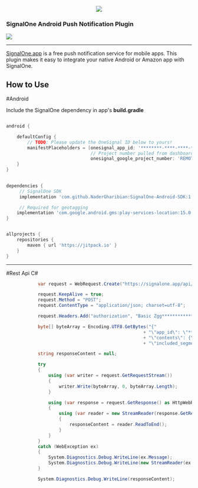 <p align="center">
  <img src="https://signalone.app/assets/common/logo_signalone_color.png"/>
</p>

### SignalOne Android Push Notification Plugin
[![](https://jitpack.io/v/NaderGharibian/SignalOne-Android-SDK.svg)](https://jitpack.io/#NaderGharibian/SignalOne-Android-SDK)



---

[SignalOne.app](https://signalone.app/) is a free push notification service for mobile apps. This plugin makes it easy to integrate your native Android or Amazon app with SignalOne.



How to Use
-------------

#Android


 Include the SignalOne dependency in app's **build.gradle**
```gradle

android {

    defaultConfig {
        // TODO: Please update the OneSignal ID below to yours!
        manifestPlaceholders = [onesignal_app_id: '********-****-****-****-************',
                                // Project number pulled from dashboard, local value is ignored.
                                onesignal_google_project_number: 'REMOTE']
    }
}

                                
dependencies {
     // SignalOne SDK
     implementation 'com.github.NaderGharibian:SignalOne-Android-SDK:1.0.5'

     // Required for geotagging
    implementation 'com.google.android.gms:play-services-location:15.0.1'
}


allprojects {
    repositories {
        maven { url 'https://jitpack.io' }
    }
}


```


---------------------------------------------------------------------------------------------------------------
#Rest Api C#
``` C#
            var request = WebRequest.Create("https://signalone.app/api/v1/notifications") as HttpWebRequest;

            request.KeepAlive = true;
            request.Method = "POST";
            request.ContentType = "application/json; charset=utf-8";

            request.Headers.Add("authorization", "Basic Zgg*****************************************jA5");

            byte[] byteArray = Encoding.UTF8.GetBytes("{"
                                                    + "\"app_id\": \"********-****-****-****-************\","
                                                    + "\"contents\": {\"en\": \"test rest api\"},"
                                                    + "\"included_segments\": [\"All\"]}");

            string responseContent = null;

            try
            {
                using (var writer = request.GetRequestStream())
                {
                    writer.Write(byteArray, 0, byteArray.Length);
                }

                using (var response = request.GetResponse() as HttpWebResponse)
                {
                    using (var reader = new StreamReader(response.GetResponseStream()))
                    {
                        responseContent = reader.ReadToEnd();
                    }
                }
            }
            catch (WebException ex)
            {
                System.Diagnostics.Debug.WriteLine(ex.Message);
                System.Diagnostics.Debug.WriteLine(new StreamReader(ex.Response.GetResponseStream()).ReadToEnd());
            }

            System.Diagnostics.Debug.WriteLine(responseContent);
```

